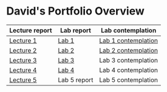 # David's Portfolio Overview

| Lecture report | Lab report | Lab contemplation |
|----------------|------------|-------------------|
| [Lecture 1](https://github.com/scratcher221/iot_portfolio/blob/master/david/lecture1.md) | [Lab 1](https://github.com/scratcher221/iot_portfolio/blob/master/team/1/lab.md) | [Lab 1 contemplation](https://github.com/scratcher221/iot_portfolio/blob/master/david/lab1_contemplation.md) |
| [Lecture 2](https://github.com/scratcher221/iot_portfolio/blob/master/david/lecture2.md) | [Lab 2](https://github.com/scratcher221/iot_portfolio/blob/master/team/2/lab.md) | [Lab 2 contemplation](https://github.com/scratcher221/iot_portfolio/blob/master/david/lab1_contemplation.md)  |
| [Lecture 3](https://github.com/scratcher221/iot_portfolio/blob/master/david/lecture3.md) | [Lab 3](https://github.com/scratcher221/iot_portfolio/blob/master/team/3/lab.md) | Lab 3 contemplation |
| [Lecture 4](https://github.com/scratcher221/iot_portfolio/blob/master/david/lecture4.md) | [Lab 4](https://github.com/scratcher221/iot_portfolio/blob/master/team/4/lab.md) | Lab 4 contemplation |
| [Lecture 5](https://github.com/scratcher221/iot_portfolio/blob/master/david/lecture5.md) | Lab 5 report | Lab 5 contemplation |
